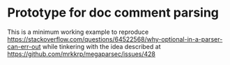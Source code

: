 # Prototype for doc comment parsing

This is a minimum working example to reproduce https://stackoverflow.com/questions/64522568/why-optional-in-a-parser-can-err-out while tinkering with the idea described at https://github.com/mrkkrp/megaparsec/issues/428
